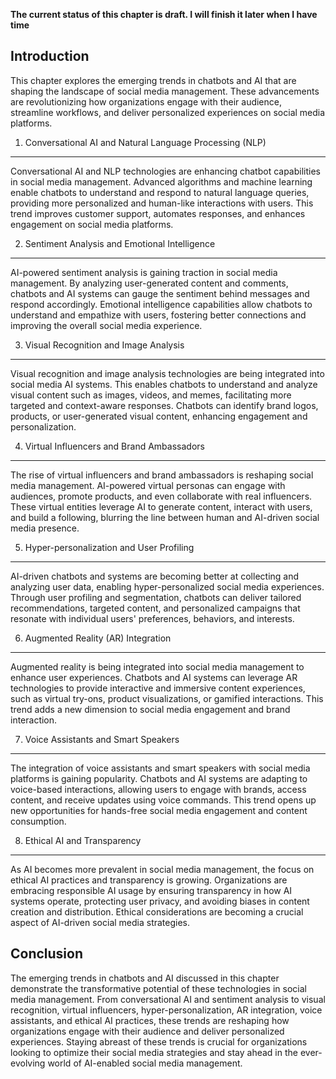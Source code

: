 **The current status of this chapter is draft. I will finish it later when I have time**

Introduction
------------

This chapter explores the emerging trends in chatbots and AI that are shaping the landscape of social media management. These advancements are revolutionizing how organizations engage with their audience, streamline workflows, and deliver personalized experiences on social media platforms.

1. Conversational AI and Natural Language Processing (NLP)
----------------------------------------------------------

Conversational AI and NLP technologies are enhancing chatbot capabilities in social media management. Advanced algorithms and machine learning enable chatbots to understand and respond to natural language queries, providing more personalized and human-like interactions with users. This trend improves customer support, automates responses, and enhances engagement on social media platforms.

2. Sentiment Analysis and Emotional Intelligence
------------------------------------------------

AI-powered sentiment analysis is gaining traction in social media management. By analyzing user-generated content and comments, chatbots and AI systems can gauge the sentiment behind messages and respond accordingly. Emotional intelligence capabilities allow chatbots to understand and empathize with users, fostering better connections and improving the overall social media experience.

3. Visual Recognition and Image Analysis
----------------------------------------

Visual recognition and image analysis technologies are being integrated into social media AI systems. This enables chatbots to understand and analyze visual content such as images, videos, and memes, facilitating more targeted and context-aware responses. Chatbots can identify brand logos, products, or user-generated visual content, enhancing engagement and personalization.

4. Virtual Influencers and Brand Ambassadors
--------------------------------------------

The rise of virtual influencers and brand ambassadors is reshaping social media management. AI-powered virtual personas can engage with audiences, promote products, and even collaborate with real influencers. These virtual entities leverage AI to generate content, interact with users, and build a following, blurring the line between human and AI-driven social media presence.

5. Hyper-personalization and User Profiling
-------------------------------------------

AI-driven chatbots and systems are becoming better at collecting and analyzing user data, enabling hyper-personalized social media experiences. Through user profiling and segmentation, chatbots can deliver tailored recommendations, targeted content, and personalized campaigns that resonate with individual users' preferences, behaviors, and interests.

6. Augmented Reality (AR) Integration
-------------------------------------

Augmented reality is being integrated into social media management to enhance user experiences. Chatbots and AI systems can leverage AR technologies to provide interactive and immersive content experiences, such as virtual try-ons, product visualizations, or gamified interactions. This trend adds a new dimension to social media engagement and brand interaction.

7. Voice Assistants and Smart Speakers
--------------------------------------

The integration of voice assistants and smart speakers with social media platforms is gaining popularity. Chatbots and AI systems are adapting to voice-based interactions, allowing users to engage with brands, access content, and receive updates using voice commands. This trend opens up new opportunities for hands-free social media engagement and content consumption.

8. Ethical AI and Transparency
------------------------------

As AI becomes more prevalent in social media management, the focus on ethical AI practices and transparency is growing. Organizations are embracing responsible AI usage by ensuring transparency in how AI systems operate, protecting user privacy, and avoiding biases in content creation and distribution. Ethical considerations are becoming a crucial aspect of AI-driven social media strategies.

Conclusion
----------

The emerging trends in chatbots and AI discussed in this chapter demonstrate the transformative potential of these technologies in social media management. From conversational AI and sentiment analysis to visual recognition, virtual influencers, hyper-personalization, AR integration, voice assistants, and ethical AI practices, these trends are reshaping how organizations engage with their audience and deliver personalized experiences. Staying abreast of these trends is crucial for organizations looking to optimize their social media strategies and stay ahead in the ever-evolving world of AI-enabled social media management.
